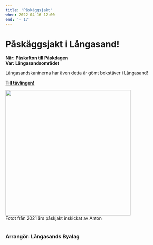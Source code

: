 ```yaml
---
title: 'Påskäggsjakt'
when: 2022-04-16 12:00
end: '- 17'
---
```

# Påskäggsjakt i Långasand!

<strong>När: Påskafton till Påskdagen</strong><br>
<strong>Var: Långasandsområdet</strong>

Långasandskaninerna har även detta år gömt bokstäver i Långasand!

**[Till tävlingen!](/easter-hunt/)**

<div class="full-width center">
    <img width="400" src="/assets/images/paskjakt_2021.jpg"/>
</div>
<div class="center">
    <span>Fotot från 2021 års påskjakt inskickat av Anton</span>
</div>

<br>

### Arrangör: Långasands Byalag
